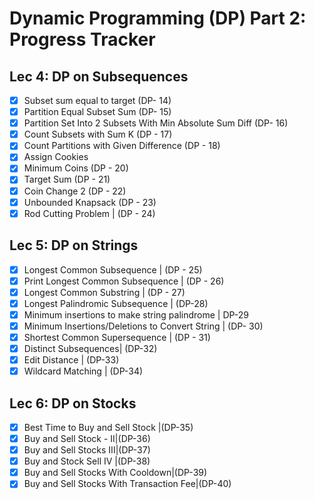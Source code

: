 # Dynamic Programming (DP) Part 2: Progress Tracker

## Lec 4: DP on Subsequences
- [x] Subset sum equal to target (DP- 14)
- [x] Partition Equal Subset Sum (DP- 15)
- [x] Partition Set Into 2 Subsets With Min Absolute Sum Diff (DP- 16)
- [x] Count Subsets with Sum K (DP - 17)
- [x] Count Partitions with Given Difference (DP - 18)
- [x] Assign Cookies
- [x] Minimum Coins (DP - 20)
- [x] Target Sum (DP - 21)
- [x] Coin Change 2 (DP - 22)
- [x] Unbounded Knapsack (DP - 23)
- [x] Rod Cutting Problem | (DP - 24)

## Lec 5: DP on Strings
- [x] Longest Common Subsequence | (DP - 25)
- [x] Print Longest Common Subsequence | (DP - 26)
- [x] Longest Common Substring | (DP - 27)
- [x] Longest Palindromic Subsequence | (DP-28)
- [x] Minimum insertions to make string palindrome | DP-29
- [x] Minimum Insertions/Deletions to Convert String | (DP- 30)
- [x] Shortest Common Supersequence | (DP - 31)
- [x] Distinct Subsequences| (DP-32)
- [x] Edit Distance | (DP-33)
- [x] Wildcard Matching | (DP-34)

## Lec 6: DP on Stocks
- [x] Best Time to Buy and Sell Stock |(DP-35)
- [x] Buy and Sell Stock - II|(DP-36)
- [x] Buy and Sell Stocks III|(DP-37)
- [x] Buy and Stock Sell IV |(DP-38)
- [x] Buy and Sell Stocks With Cooldown|(DP-39)
- [x] Buy and Sell Stocks With Transaction Fee|(DP-40)
